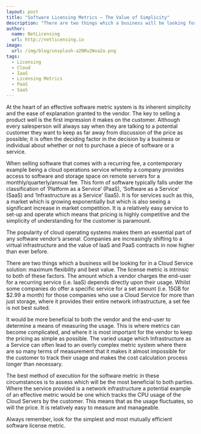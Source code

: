```yaml
---
layout: post
title: "Software Licensing Metrics – The Value of Simplicity"
description: "There are two things which a business will be looking for in a Cloud Service solution: maximum flexibility and best value"
author:
  name: NetLicensing
  url: http://netlicensing.io
image:
  url: /img/blog/unsplash-a2NRu2Wxa2o.png
tags:
  - Licensing
  - Cloud
  - IaaS
  - Licensing Metrics
  - PaaS
  - SaaS
---
```


At the heart of an effective software metric system is its inherent simplicity and the ease of explanation granted to the vendor. The key to selling a product well is the first impression it makes on the customer. Although every salesperson will always say when they are talking to a potential customer they want to keep as far away from discussion of the price as possible; it is often the deciding factor in the decision by a business or individual about whether or not to purchase a piece of software or a service.

When selling software that comes with a recurring fee, a contemporary example being a cloud operations service whereby a company provides access to software and storage space on remote servers for a monthly/quarterly/annual fee. This form of software typically falls under the classification of ‘Platform as a Service’ (PaaS), ‘Software as a Service’ (SaaS) and ‘Infrastructure as a Service’ (IaaS). It is for services such as this, a market which is growing exponentially but which is also seeing a significant increase in market competition. It is a relatively easy service to set-up and operate which means that pricing is highly competitive and the simplicity of understanding for the customer is paramount.

The popularity of cloud operating systems makes them an essential part of any software vendor’s arsenal. Companies are increasingly shifting to a virtual infrastructure and the value of IaaS and PaaS contracts in now higher than ever before.

There are two things which a business will be looking for in a Cloud Service solution: maximum flexibility and best value. The license metric is intrinsic to both of these factors. The amount which a vendor charges the end-user for a recurring service (i.e. IaaS) depends directly upon their usage. Whilst some companies do offer a specific service for a set amount (i.e. 15GB for $2.99 a month) for those companies who use a Cloud Service for more than just storage, where it provides their entire network infrastructure, a set fee is not best suited.

It would be more beneficial to both the vendor and the end-user to determine a means of measuring the usage. This is where metrics can become complicated, and where it is most important for the vendor to keep the pricing as simple as possible. The varied usage which Infrastructure as a Service can often lead to an overly complex metric system where there are so many terms of measurement that it makes it almost impossible for the customer to track their usage and makes the cost calculation process longer than necessary.

The best method of execution for the software metric in these circumstances is to assess which will be the most beneficial to both parties. Where the service provided is a network infrastructure a potential example of an effective metric would be one which tracks the CPU usage of the Cloud Servers by the customer. This means that as the usage fluctuates, so will the price. It is relatively easy to measure and manageable.

Always remember, look for the simplest and most mutually efficient software license metric.
